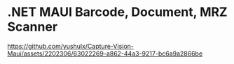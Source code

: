 # .NET MAUI Barcode, Document, MRZ Scanner
https://github.com/yushulx/Capture-Vision-Maui/assets/2202306/63022269-a862-44a3-9217-bc6a9a2866be

